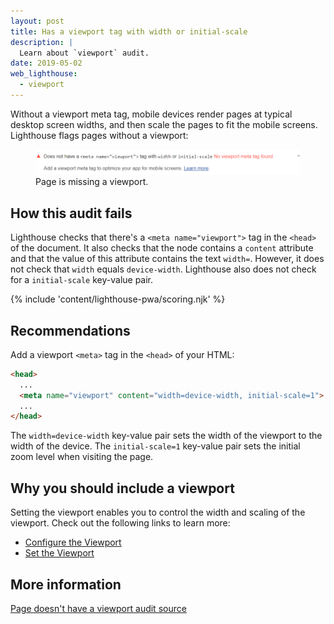 ```yaml
---
layout: post
title: Has a viewport tag with width or initial-scale
description: |
  Learn about `viewport` audit.
date: 2019-05-02
web_lighthouse:
  - viewport
---
```


Without a viewport meta tag, mobile devices render pages at typical desktop
screen widths, and then scale the pages to fit the mobile screens.
Lighthouse flags pages without a viewport:

<figure class="w-figure">
  <img class="w-screenshot w-screenshot--filled" src="viewport.png" alt="Lighthouse audit shows page is missing a viewport">
  <figcaption class="w-figcaption">
    Page is missing a viewport.
  </figcaption>
</figure>

## How this audit fails

Lighthouse checks that there's a `<meta name="viewport">` tag in the `<head>`
of the document. It also checks that the node contains a `content` attribute
and that the value of this attribute contains the text `width=`. However,
it does not check that `width` equals `device-width`. Lighthouse also does not
check for a `initial-scale` key-value pair.

{% include 'content/lighthouse-pwa/scoring.njk' %}

## Recommendations

Add a viewport `<meta>` tag in the `<head>` of your HTML:

```html
<head>
  ...
  <meta name="viewport" content="width=device-width, initial-scale=1">
  ...
</head>
```

The `width=device-width` key-value pair sets the width of the viewport to
the width of the device. The `initial-scale=1` key-value pair sets the initial
zoom level when visiting the page.

## Why you should include a viewport

Setting the viewport enables you to control the width and scaling of the viewport.
Check out the following links to learn more:

- [Configure the Viewport](/https://developers.google.com/speed/docs/insights/ConfigureViewport)
- [Set the Viewport](https://developers.google.com/web/fundamentals/design-and-ux/responsive/#set-the-viewport)

## More information

[Page doesn't have a viewport audit source](https://github.com/GoogleChrome/lighthouse/blob/master/lighthouse-core/audits/viewport.js)
